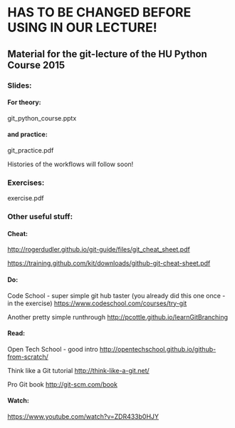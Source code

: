 # HAS TO BE CHANGED BEFORE USING IN OUR LECTURE!

## Material for the git-lecture of the HU Python Course 2015

### Slides:

#### For theory:
git_python_course.pptx

#### and practice:
git_practice.pdf

Histories of the workflows will follow soon!


### Exercises:
exercise.pdf


### Other useful stuff:

#### Cheat:
http://rogerdudler.github.io/git-guide/files/git_cheat_sheet.pdf

https://training.github.com/kit/downloads/github-git-cheat-sheet.pdf

#### Do:
Code School - super simple git hub taster (you already did this one once - in the exercise) https://www.codeschool.com/courses/try-git

Another pretty simple runthrough http://pcottle.github.io/learnGitBranching

#### Read:
Open Tech School - good intro http://opentechschool.github.io/github-from-scratch/

Think like a Git tutorial http://think-like-a-git.net/

Pro Git book http://git-scm.com/book

#### Watch:
https://www.youtube.com/watch?v=ZDR433b0HJY
